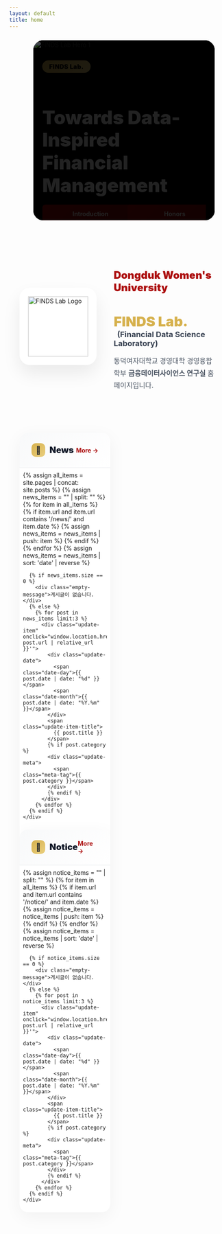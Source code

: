```yaml
---
layout: default
title: home
---
```


<style>
  :root {
    --gold: rgb(214, 177, 77);
    --gold-light: rgb(234, 207, 127);
    --red: rgb(172, 14, 14);
    --red-dark: rgb(127, 10, 10);

    /* ▶ 캐러셀: 살짝 줄인 고정 배너 너비 */
    --banner-w-desktop: 1000px;  /* PC */
    --banner-w-tablet: 760px;    /* 태블릿 */
    --banner-w-mobile: 300px;    /* 모바일 */

    /* ▶ 좌우 대칭 여백(총량) : 화면폭에서 뺄 값 */
    --safe-gap-desktop: 120px;   /* 좌+우 합 */
    --safe-gap-tablet: 80px;
    --safe-gap-mobile: 36px;

    /* ▶ 섹션 패딩(좌우) */
    --section-pad-desktop: 24px;
    --section-pad-tablet: 16px;
    --section-pad-mobile: 12px;

    /* ▶ CTA(두 버튼) 최대 폭 */
    --cta-w-desktop: 520px;
    --cta-w-tablet: 460px;
    --cta-w-mobile: 320px;
  }

  /* Hero Carousel - Fixed Heights */
  .hero-section {
    position: relative;
    width: 100%;
    max-width: 100%;
    height: 480px;
    margin: 1.5rem auto;
    padding: 0 var(--section-pad-desktop);
    display: flex;
    justify-content: center;
    overflow: clip;
  }
  .carousel-container {
    width: min(var(--banner-w-desktop), calc(100% - var(--safe-gap-desktop)));
    height: 100%;
    overflow: hidden;
    background: #000;
    border-radius: 1.5rem;
    position: relative;
    margin: 0 auto;
    box-sizing: border-box;
  }
  @media (max-width: 1024px) {
    .carousel-container { width: min(var(--banner-w-tablet), calc(100% - var(--safe-gap-tablet))); }
    .hero-section { height: 420px; padding: 0 var(--section-pad-tablet); }
  }
  @media (max-width: 768px) { .carousel-container { border-radius: 1rem; } }
  @media (max-width: 540px) {
    .carousel-container { width: min(var(--banner-w-mobile), calc(100% - var(--safe-gap-mobile))); }
    .hero-section { height: 340px; padding: 0 var(--section-pad-mobile); }
  }
  @media (max-width: 480px) { .hero-section { height: 320px; } }
  @media (max-width: 380px) { .hero-section { height: 300px; } }

  .carousel-wrapper { position:relative;width:100%;height:100%;overflow:hidden; }
  .carousel-track {
    display: flex;
    transition: transform 0.6s cubic-bezier(0.4, 0, 0.2, 1);
    height: 100%;
    will-change: transform;
  }
  .carousel-slide {
    min-width: 100%;
    width: 100%;
    height: 100%;
    position: relative;
    flex: 0 0 100%;
    flex-shrink: 0;
    background: #000;
    overflow: hidden;
  }
  .carousel-slide img { width: 100%; height: 100%; object-fit: cover; display: block; }

  .carousel-overlay {
    position: absolute; inset: 0;
    background: linear-gradient(135deg, rgba(0,0,0,0.7) 0%, rgba(0,0,0,0.3) 100%);
    display: flex; align-items: center; padding: 0 5%; height: 100%; overflow: hidden;
  }
  @media (max-width: 768px) { .carousel-overlay { padding: 0 20px; align-items: center; } }

  .carousel-content {
    max-width: 600px; color: white; animation: fadeInUp 0.8s ease-out;
    max-height: 90%; overflow: hidden;
  }
  @keyframes fadeInUp { from { opacity: 0; transform: translateY(30px); } to { opacity: 1; transform: translateY(0); } }

  .tag-badge {
    display: inline-block;
    background: linear-gradient(135deg, var(--gold) 0%, var(--gold-light) 100%);
    color: #000; padding: 6px 16px; border-radius: 999px; font-weight: 900;
    font-size: 14px; letter-spacing: 0.5px; margin-bottom: 16px;
  }
  @media (max-width: 480px) { .tag-badge { font-size: 12px; padding: 4px 12px; margin-bottom: 12px; } }

  .hero-title {
    font-size: clamp(22px, 5vw, 44px);
    font-weight: 900; line-height: 1.2; margin-bottom: 18px;
  }
  @media (max-width: 540px) { .hero-title { font-size: 24px; margin-bottom: 16px; } }
  @media (max-width: 380px) { .hero-title { font-size: 22px; margin-bottom: 14px; } }

  /* ===== CTA 두 버튼: 동일 크기, 기기별 폰트 자동 축소 ===== */
  .hero-buttons{
    display: grid; grid-template-columns: 1fr 1fr; gap: 12px;
    width: 100%; max-width: var(--cta-w-desktop); margin: 0; justify-items: stretch;
  }
  @media (max-width: 1024px){ .hero-buttons{ max-width: var(--cta-w-tablet); } }
  @media (max-width: 540px){ .hero-buttons{ max-width: var(--cta-w-mobile); gap: 10px; } }
  @media (max-width: 480px){ .hero-buttons{ gap: 8px; } }

  .btn-hero {
    min-height: 44px;
    padding: 12px 18px; /* 살짝 축소 */
    border-radius: 8px; font-weight: 700;
    font-size: 14px; line-height: 1.1;
    text-decoration: none; transition: all 0.3s;
    display: inline-block; width: 100%; text-align: center;

    /* 기본은 한 줄 유지 + 넘치면 말줄임(안전망) */
    white-space: nowrap; overflow: hidden; text-overflow: ellipsis;
  }
  /* ▶ 모바일/극소형 화면에서 폰트를 더 줄여 '한 줄'에 들어가게 */
  @media (max-width: 540px){
    .btn-hero { 
      /* 11px ~ 13px 사이에서 화면폭에 맞춰 자동 축소 */
      font-size: clamp(11px, 3.4vw, 13px);
      padding: 11px 14px;
      letter-spacing: 0.1px;
    }
  }
  @media (max-width: 380px){
    .btn-hero{ font-size: clamp(10.5px, 3.6vw, 12px); padding: 10px 12px; min-height: 40px; }
  }
  @media (max-width: 340px){
    .btn-hero{ font-size: clamp(10px, 3.8vw, 11.5px); }
  }

  /* 두 버튼 모두 빨간색 */
  .btn-hero.primary, .btn-hero.secondary {
    background: linear-gradient(135deg, var(--red) 0%, var(--red-dark) 100%);
    color: #fff; border: 2px solid transparent;
  }
  .btn-hero.primary:hover, .btn-hero.secondary:hover {
    transform: translateY(-2px); box-shadow: 0 10px 25px rgba(172, 14, 14, 0.3);
  }
  @media (hover: none) {
    .btn-hero.primary:active, .btn-hero.secondary:active {
      transform: translateY(-2px); box-shadow: 0 10px 25px rgba(172, 14, 14, 0.3);
    }
  }

  /* Carousel Dots */
  .carousel-dots {
    position: absolute; bottom: 20px; left: 50%; transform: translateX(-50%);
    display: flex; gap: 8px; z-index: 10; padding: 8px;
  }
  @media (max-width: 480px) { .carousel-dots { bottom: 14px; } }
  .dot { width: 8px; height: 8px; border-radius: 50%; background: rgba(255, 255, 255, 0.4); border: none; cursor: pointer; transition: all 0.3s; padding: 0; position: relative; }
  .dot::before { content: ''; position: absolute; top: -8px; left: -8px; right: -8px; bottom: -8px; }
  .dot.active { width: 24px; border-radius: 4px; background: var(--gold); }

  /* Introduction Section */
  .intro-section {
    max-width: 1200px; margin: 80px auto; padding: 0 24px;
    display: grid; grid-template-columns: 180px 1fr; gap: 40px; align-items: center;
  }
  @media (max-width: 768px) {
    .intro-section { grid-template-columns: 1fr; margin: 60px auto; text-align: center; padding: 0 20px; gap: 30px; }
  }
  @media (max-width: 480px) { .intro-section { margin: 40px auto; padding: 0 16px; gap: 24px; } }

  .logo-box {
    width: 180px; height: 180px; background: white; border-radius: 24px;
    display: flex; align-items: center; justify-content: center;
    box-shadow: 0 20px 40px rgba(0,0,0,0.08); position: relative; overflow: hidden;
  }
  @media (max-width: 768px) { .logo-box { margin: 0 auto; } }
  @media (max-width: 480px) { .logo-box { width: 150px; height: 150px; border-radius: 20px; } }
  .logo-box::before {
    content: ''; position: absolute; inset: 0;
    background: linear-gradient(135deg, rgba(214,177,77,0.1) 0%, rgba(172,14,14,0.1) 100%);
    opacity: 0; transition: opacity 0.3s;
  }
  .logo-box:hover::before { opacity: 1; }
  .logo-box img { width: 140px; height: 140px; object-fit: contain; position: relative; z-index: 1; }
  @media (max-width: 480px) { .logo-box img { width: 110px; height: 110px; } }

  .intro-content h2 { color: var(--red); font-size: 24px; font-weight: 900; margin-bottom: 8px; }
  @media (max-width: 480px) { .intro-content h2 { font-size: 20px; } }
  .intro-content h3 { font-size: 32px; margin-bottom: 4px; }
  @media (max-width: 480px) { .intro-content h3 { font-size: 24px; } }
  .intro-content .lab-name { color: var(--gold); font-weight: 900; }
  .intro-content .lab-full { font-size: 18px; color: #374151; margin-left: 8px; }
  @media (max-width: 768px) { .intro-content .lab-full { display: block; margin-left: 0; margin-top: 8px; } }
  @media (max-width: 480px) { .intro-content .lab-full { font-size: 15px; } }
  .intro-content .description { margin-top: 16px; font-size: 16px; line-height: 1.8; color: #4b5563; }
  @media (max-width: 480px) { .intro-content .description { font-size: 14px; line-height: 1.7; } }

  /* News & Notice Section */
  .updates-section {
    max-width: 1200px; margin: 0 auto 80px; padding: 0 24px;
    display: grid; grid-template-columns: repeat(2, 1fr); gap: 32px;
  }
  @media (max-width: 768px) {
    .updates-section { grid-template-columns: 1fr; gap: 24px; margin-bottom: 60px; padding: 0 20px; }
  }
  @media (max-width: 480px) { .updates-section { padding: 0 16px; gap: 20px; margin-bottom: 40px; } }

  .update-card { background: white; border-radius: 20px; overflow: hidden; box-shadow: 0 10px 40px rgba(0,0,0,0.05); transition: all 0.3s; }
  @media (max-width: 480px) { .update-card { border-radius: 16px; } }
  .update-card:hover { transform: translateY(-5px); box-shadow: 0 20px 60px rgba(0,0,0,0.1); }
  @media (hover: none) { .update-card:hover { transform: none; } }

  .update-header { padding: 24px 28px; background: linear-gradient(135deg, #f8f9fa 0%, #ffffff 100%); border-bottom: 2px solid #f3f4f6; display: flex; justify-content: space-between; align-items: center; }
  @media (max-width: 480px) { .update-header { padding: 18px 20px; } }

  .update-title { font-size: 20px; font-weight: 900; color: #111827; display: flex; align-items: center; gap: 10px; }
  @media (max-width: 480px) { .update-title { font-size: 18px; } }

  .update-icon { width: 32px; height: 32px; background: linear-gradient(135deg, var(--gold) 0%, var(--gold-light) 100%); border-radius: 10px; display: flex; align-items: center; justify-content: center; font-size: 18px; }
  @media (max-width: 480px) { .update-icon { width: 28px; height: 28px; font-size: 16px; } }

  .update-more { color: var(--red); font-weight: 700; font-size: 14px; text-decoration: none; display: flex; align-items: center; gap: 4px; transition: gap 0.2s; padding: 4px 8px; margin: -4px -8px; }
  .update-more:hover { gap: 8px; }

  .update-list { padding: 8px; }
  @media (max-width: 480px) { .update-list { padding: 4px; } }

  .update-item { padding: 20px; border-radius: 12px; transition: all 0.2s; cursor: pointer; position: relative; overflow: hidden; -webkit-tap-highlight-color: transparent; }
  @media (max-width: 480px) { .update-item { padding: 16px; border-radius: 10px; } }
  .update-item::before { content: ''; position: absolute; left: 0; top: 50%; transform: translateY(-50%); width: 4px; height: 0; background: var(--gold); transition: height 0.3s; }
  .update-item:hover { background: #fef9f3; }
  .update-item:hover::before { height: 60%; }
  @media (hover: none) { .update-item:active { background: #fef9f3; } }

  .update-date { display: flex; align-items: baseline; gap: 6px; margin-bottom: 8px; }
  .date-day { font-size: 24px; font-weight: 900; color: var(--red); }
  @media (max-width: 480px) { .date-day { font-size: 20px; } }
  .date-month { font-size: 12px; font-weight: 700; color: #9ca3af; }

  .update-item-title {
    font-size: 15px; font-weight: 800; color: #1f2937; line-height: 1.5; display: block; cursor: pointer;
    overflow: hidden; display: -webkit-box; -webkit-line-clamp: 2; -webkit-box-orient: vertical;
  }
  @media (max-width: 480px) { .update-item-title { font-size: 14px; line-height: 1.4; } }

  .update-meta { margin-top: 6px; font-size: 12px; color: #9ca3af; display: flex; align-items: center; gap: 12px; }
  .meta-tag { display: inline-flex; align-items: center; gap: 4px; padding: 2px 8px; background: rgba(214,177,77,0.1); border-radius: 999px; font-weight: 600; }
  @media (max-width: 480px) { .meta-tag { font-size: 11px; padding: 2px 6px;} }

  .empty-message { padding: 40px; text-align: center; color: #9ca3af; font-size: 14px; }
  @media (max-width: 480px) { .empty-message { padding: 30px 20px; font-size: 13px; } }

  @media (prefers-reduced-motion: reduce) {
    * { animation-duration: 0.01ms !important; animation-iteration-count: 1 !important; transition-duration: 0.01ms !important; }
  }
</style>

<!-- Hero Section -->
<section class="hero-section">
  <div class="carousel-container">
    <div class="carousel-wrapper">
      <div class="carousel-track" id="carouselTrack">
        <!-- Slide 1 -->
        <div class="carousel-slide">
          <img src="{{ '/assets/img/hero/slide-1.jpg' | relative_url }}" alt="FINDS Lab Hero 1" loading="eager">
          <div class="carousel-overlay">
            <div class="carousel-content">
              <span class="tag-badge">FINDS Lab.</span>
              <h1 class="hero-title">Towards Data-Inspired<br>Financial Management</h1>
              <div class="hero-buttons">
                <a href="{{ '/about-introduction.html' | relative_url }}" class="btn-hero primary">Introduction</a>
                <a href="{{ '/about-honors.html' | relative_url }}" class="btn-hero secondary">Honors</a>
              </div>
            </div>
          </div>
        </div>

        <!-- Slide 2 -->
        <div class="carousel-slide">
          <img src="{{ '/assets/img/hero/slide-2.jpg' | relative_url }}" alt="FINDS Lab Hero 2" loading="lazy">
          <div class="carousel-overlay">
            <div class="carousel-content">
              <span class="tag-badge">FINDS Lab.</span>
              <h1 class="hero-title">Accomplishments</h1>
              <div class="hero-buttons">
                <a href="{{ '/publications.html' | relative_url }}" class="btn-hero primary">Publications</a>
                <a href="{{ '/projects.html' | relative_url }}" class="btn-hero secondary">Projects</a>
              </div>
            </div>
          </div>
        </div>

        <!-- Slide 3 -->
        <div class="carousel-slide">
          <img src="{{ '/assets/img/hero/slide-3.jpg' | relative_url }}" alt="FINDS Lab Hero 3" loading="lazy">
          <div class="carousel-overlay">
            <div class="carousel-content">
              <span class="tag-badge">FINDS Lab.</span>
              <h1 class="hero-title">Updates</h1>
              <div class="hero-buttons">
                <a href="{{ '/archives-notice.html' | relative_url }}" class="btn-hero primary">Notice</a>
                <a href="{{ '/archives-news.html' | relative_url }}" class="btn-hero secondary">News</a>
              </div>
            </div>
          </div>
        </div>
      </div>
    </div>

    <div class="carousel-dots">
      <button class="dot active" data-dot="0" aria-label="Slide 1"></button>
      <button class="dot" data-dot="1" aria-label="Slide 2"></button>
      <button class="dot" data-dot="2" aria-label="Slide 3"></button>
    </div>
  </div>
</section>

<!-- Introduction Section -->
<section class="intro-section">
  <div class="logo-container">
    <div class="logo-box">
      <img src="{{ '/assets/img/brand/logo-finds.png' | relative_url }}" alt="FINDS Lab Logo">
    </div>
  </div>

  <div class="intro-content">
    <h2>Dongduk Women's University</h2>
    <h3>
      <span class="lab-name">FINDS Lab.</span>
      <span class="lab-full">
        (<b>Fin</b>ancial <b>D</b>ata <b>S</b>cience <b>Laboratory</b>)
      </span>
    </h3>
    <p class="description">
      동덕여자대학교 경영대학 경영융합학부 <b>금융데이터사이언스 연구실</b> 홈페이지입니다.
    </p>
  </div>
</section>

<!-- News & Notice Section -->
<section class="updates-section">
  <!-- News Card -->
  <div class="update-card">
    <div class="update-header">
      <div class="update-title">
        <div class="update-icon">📰</div>
        <span>News</span>
      </div>
      <a href="{{ '/archives-news.html' | relative_url }}" class="update-more">More →</a>
    </div>
    <div class="update-list">
      {% assign all_items = site.pages | concat: site.posts %}
      {% assign news_items = "" | split: "" %}
      {% for item in all_items %}
        {% if item.url and item.url contains '/news/' and item.date %}
          {% assign news_items = news_items | push: item %}
        {% endif %}
      {% endfor %}
      {% assign news_items = news_items | sort: 'date' | reverse %}

      {% if news_items.size == 0 %}
        <div class="empty-message">게시글이 없습니다.</div>
      {% else %}
        {% for post in news_items limit:3 %}
          <div class="update-item" onclick="window.location.href='{{ post.url | relative_url }}'">
            <div class="update-date">
              <span class="date-day">{{ post.date | date: "%d" }}</span>
              <span class="date-month">{{ post.date | date: "%Y.%m" }}</span>
            </div>
            <span class="update-item-title">
              {{ post.title }}
            </span>
            {% if post.category %}
            <div class="update-meta">
              <span class="meta-tag">{{ post.category }}</span>
            </div>
            {% endif %}
          </div>
        {% endfor %}
      {% endif %}
    </div>
  </div>

  <!-- Notice Card -->
  <div class="update-card">
    <div class="update-header">
      <div class="update-title">
        <div class="update-icon">📌</div>
        <span>Notice</span>
      </div>
      <a href="{{ '/archives-notice.html' | relative_url }}" class="update-more">More →</a>
    </div>
    <div class="update-list">
      {% assign notice_items = "" | split: "" %}
      {% for item in all_items %}
        {% if item.url and item.url contains '/notice/' and item.date %}
          {% assign notice_items = notice_items | push: item %}
        {% endif %}
      {% endfor %}
      {% assign notice_items = notice_items | sort: 'date' | reverse %}

      {% if notice_items.size == 0 %}
        <div class="empty-message">게시글이 없습니다.</div>
      {% else %}
        {% for post in notice_items limit:3 %}
          <div class="update-item" onclick="window.location.href='{{ post.url | relative_url }}'">
            <div class="update-date">
              <span class="date-day">{{ post.date | date: "%d" }}</span>
              <span class="date-month">{{ post.date | date: "%Y.%m" }}</span>
            </div>
            <span class="update-item-title">
              {{ post.title }}
            </span>
            {% if post.category %}
            <div class="update-meta">
              <span class="meta-tag">{{ post.category }}</span>
            </div>
            {% endif %}
          </div>
        {% endfor %}
      {% endif %}
    </div>
  </div>
</section>

<script>
  // Carousel functionality
  (function() {
    const track = document.getElementById('carouselTrack');
    const dots = document.querySelectorAll('.dot');
    const slides = document.querySelectorAll('.carousel-slide');
    let currentIndex = 0;
    let interval;
    let isTransitioning = false;
    let touchStartX = 0;
    let touchEndX = 0;

    // Ensure all slides have consistent dimensions
    function setSlideWidths() {
      const container = track.parentElement; // .carousel-wrapper
      const containerWidth = container.offsetWidth;
      const containerHeight = container.offsetHeight;

      slides.forEach(slide => {
        slide.style.width = containerWidth + 'px';
        slide.style.minWidth = containerWidth + 'px';
        slide.style.maxWidth = containerWidth + 'px';
        slide.style.height = containerHeight + 'px';
        slide.style.minHeight = containerHeight + 'px';
        slide.style.maxHeight = containerHeight + 'px';
      });
    }

    function preloadImages() {
      const images = document.querySelectorAll('.carousel-slide img');
      images.forEach((img) => {
        if (img.complete) return;
        const tempImg = new Image();
        tempImg.src = img.src;
      });
    }

    function goToSlide(index) {
      if (isTransitioning) return;
      isTransitioning = true;

      currentIndex = index;
      track.style.transform = `translateX(${-(index * 100)}%)`;

      dots.forEach((dot, i) => dot.classList.toggle('active', i === index));

      setTimeout(() => { isTransitioning = false; }, 600);
    }

    function nextSlide() {
      if (isTransitioning) return;
      goToSlide((currentIndex + 1) % slides.length);
    }

    function prevSlide() {
      if (isTransitioning) return;
      goToSlide((currentIndex - 1 + slides.length) % slides.length);
    }

    function startAutoplay() {
      stopAutoplay();
      interval = setInterval(nextSlide, 5000);
    }

    function stopAutoplay() {
      if (interval) {
        clearInterval(interval);
        interval = null;
      }
    }

    function handleTouchStart(e) { touchStartX = e.changedTouches[0].screenX; }
    function handleTouchEnd(e) { touchEndX = e.changedTouches[0].screenX; handleSwipe(); }

    function handleSwipe() {
      const swipeThreshold = 50;
      const diff = touchStartX - touchEndX;
      if (Math.abs(diff) > swipeThreshold) {
        stopAutoplay();
        if (diff > 0) nextSlide(); else prevSlide();
        startAutoplay();
      }
    }

    // Initialize
    setSlideWidths();
    preloadImages();

    // Handle resize
    let resizeTimeout;
    window.addEventListener('resize', () => {
      clearTimeout(resizeTimeout);
      resizeTimeout = setTimeout(() => {
        setSlideWidths();
        goToSlide(currentIndex);
      }, 200);
    });

    // Dot navigation
    dots.forEach((dot, index) => {
      dot.addEventListener('click', () => {
        stopAutoplay();
        goToSlide(index);
        startAutoplay();
      });
    });

    // Touch events
    track.addEventListener('touchstart', handleTouchStart, { passive: true });
    track.addEventListener('touchend', handleTouchEnd, { passive: true });

    // Initialize on load
    window.addEventListener('load', () => {
      setSlideWidths();
      goToSlide(0);
      startAutoplay();
    });

    // Pause when tab is not visible
    document.addEventListener('visibilitychange', () => {
      if (document.hidden) stopAutoplay(); else startAutoplay();
    });

    // Pause on hover (desktop only)
    if (window.matchMedia('(hover: hover)').matches) {
      track.addEventListener('mouseenter', stopAutoplay);
      track.addEventListener('mouseleave', startAutoplay);
    }
  })();
</script>
